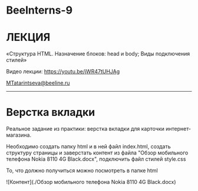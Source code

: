 # BeeInterns-9

# ЛЕКЦИЯ
«Структура HTML. Назначение блоков: head и body; Виды подключения стилей»

Видео лекции:
https://youtu.be/jWR47tUHJAg

MTatarintseva@beeline.ru
______________________

# Верстка вкладки
Реальное задание из практики: верстка вкладки для карточки интернет-магазина.

Необходимо создать папку html и в ней файл index.html, создать структуру страницы и заверстать контент
из файла "Обзор мобильного телефона Nokia 8110 4G Black.docx", подключить файл стилей style.css

То, что должно получиться можно посмотреть в папке html


![Контент](./Обзор мобильного телефона Nokia 8110 4G Black.docx)
